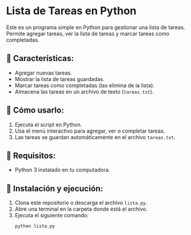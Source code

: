 # Lista de Tareas en Python

Este es un programa simple en Python para gestionar una lista de tareas. Permite agregar tareas, ver la lista de tareas y marcar tareas como completadas.

## 📌 Características:
- Agregar nuevas tareas.
- Mostrar la lista de tareas guardadas.
- Marcar tareas como completadas (las elimina de la lista).
- Almacena las tareas en un archivo de texto (`tareas.txt`).

## 🚀 Cómo usarlo:
1. Ejecuta el script en Python.
2. Usa el menú interactivo para agregar, ver o completar tareas.
3. Las tareas se guardan automáticamente en el archivo `tareas.txt`.

## 📜 Requisitos:
- Python 3 instalado en tu computadora.

## 🔧 Instalación y ejecución:
1. Clona este repositorio o descarga el archivo `lista.py`.
2. Abre una terminal en la carpeta donde está el archivo.
3. Ejecuta el siguiente comando:
   ```sh
   python lista.py
